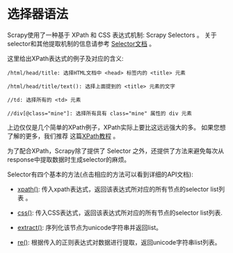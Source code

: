 选择器语法
=

Scrapy使用了一种基于 XPath 和 CSS 表达式机制: Scrapy Selectors 。 关于selector和其他提取机制的信息请参考 [Selector文档](http://scrapy-chs.readthedocs.org/zh_CN/latest/topics/selectors.html#topics-selectors) 。

这里给出XPath表达式的例子及对应的含义:

    /html/head/title: 选择HTML文档中 <head> 标签内的 <title> 元素
    
    /html/head/title/text(): 选择上面提到的 <title> 元素的文字
    
    //td: 选择所有的 <td> 元素
    
    //div[@class="mine"]: 选择所有具有 class="mine" 属性的 div 元素

上边仅仅是几个简单的XPath例子，XPath实际上要比这远远强大的多。 如果您想了解的更多，我们推荐 这篇[XPath教程](http://www.w3school.com.cn/xpath/index.asp) 。

为了配合XPath，Scrapy除了提供了 Selector 之外，还提供了方法来避免每次从response中提取数据时生成selector的麻烦。

Selector有四个基本的方法(点击相应的方法可以看到详细的API文档):

* [xpath()](http://scrapy-chs.readthedocs.org/zh_CN/latest/topics/selectors.html#scrapy.selector.Selector.xpath): 传入xpath表达式，返回该表达式所对应的所有节点的selector list列表 。
    
* [css()](http://scrapy-chs.readthedocs.org/zh_CN/latest/topics/selectors.html#scrapy.selector.Selector.css): 传入CSS表达式，返回该表达式所对应的所有节点的selector list列表.
    
* [extract()](http://scrapy-chs.readthedocs.org/zh_CN/latest/topics/selectors.html#scrapy.selector.Selector.extract): 序列化该节点为unicode字符串并返回list。
    
* [re()](http://scrapy-chs.readthedocs.org/zh_CN/latest/topics/selectors.html#scrapy.selector.Selector.re): 根据传入的正则表达式对数据进行提取，返回unicode字符串list列表。

